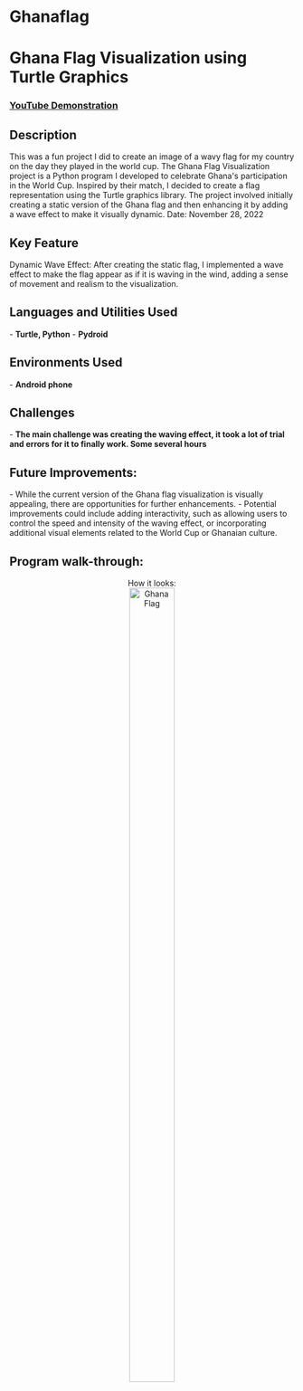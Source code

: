 # Ghanaflag

<h1>Ghana Flag Visualization using Turtle Graphics</h1>

 ### [YouTube Demonstration](https://www.youtube.com/watch?v=JzZQEvEnYic&feature=youtu.be)

<h2>Description</h2>
This was a fun project I did to create an image of a wavy flag for my country on the day they played in the world cup.
The Ghana Flag Visualization project is a Python program I developed to celebrate Ghana's participation in the World Cup. Inspired by their match, I decided to create a flag representation using the Turtle graphics library. The project involved initially creating a static version of the Ghana flag and then enhancing it by adding a wave effect to make it visually dynamic.
Date: November 28, 2022
<br />

<h2>Key Feature</h2>
Dynamic Wave Effect: After creating the static flag, I implemented a wave effect to make the flag appear as if it is waving in the wind, adding a sense of movement and realism to the visualization.

<h2>Languages and Utilities Used</h2>
- <b>Turtle, Python</b> 
- <b>Pydroid</b>


<h2>Environments Used </h2>
- <b>Android phone</b> 

<h2>Challenges</h2>
- <b>The main challenge was creating the waving effect, it took a lot of trial and errors for it to finally work. Some several hours</b>

<h2>Future Improvements:</h2>
- While the current version of the Ghana flag visualization is visually appealing, there are opportunities for further enhancements.
- Potential improvements could include adding interactivity, such as allowing users to control the speed and intensity of the waving effect, or incorporating additional visual elements related to the World Cup or Ghanaian culture.


<h2>Program walk-through:</h2>

<p align="center">
How it looks: <br/>
<img src="https://imgur.com/UyWdW9a.png" height="60%" width="40%" alt="Ghana Flag"/>
<br />
<br />

<!--
 ```diff
- text in red
+ text in green
! text in orange
# text in gray
@@ text in purple (and bold)@@
```
--!>
